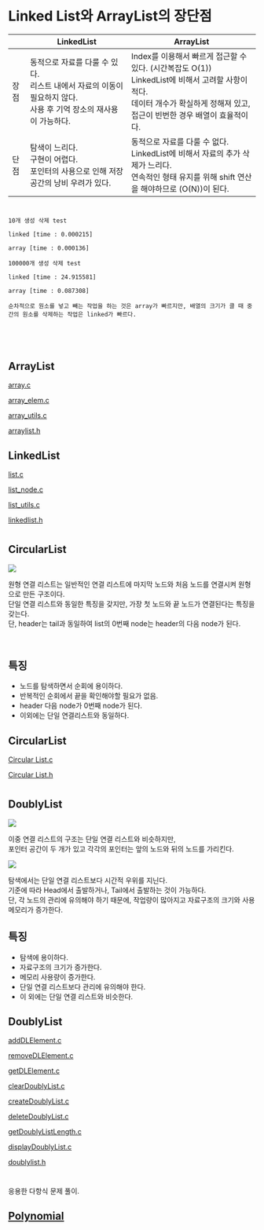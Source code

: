 # Linked List와 ArrayList의 장단점

|| LinkedList | ArrayList |
| --- | --- | --- |
| 장점 | 동적으로 자료를 다룰 수 있다. <br /> 리스트 내에서 자료의 이동이 필요하지 않다. <br /> 사용 후 기억 장소의 재사용이 가능하다. | Index를 이용해서 빠르게 접근할 수 있다. (시간복잡도 O(1)) <br /> LinkedList에 비해서 고려할 사항이 적다. <br /> 데이터 개수가 확실하게 정해져 있고, 접근이 빈번한 경우 배열이 효율적이다.
| 단점 | 탐색이 느리다. <br /> 구현이 어렵다. <br /> 포인터의 사용으로 인해 저장 공간의 낭비 우려가 있다. | 동적으로 자료를 다룰 수 없다. <br /> LinkedList에 비해서 자료의 추가 삭제가 느리다. <br /> 연속적인 형태 유지를 위해 shift 연산을 해야하므로 (O(N))이 된다.


#	
	10개 생성 삭제 test

	linked [time : 0.000215]

	array [time : 0.000136]

	100000개 생성 삭제 test

	linked [time : 24.915581]

	array [time : 0.087308]

	순차적으로 원소를 넣고 빼는 작업을 하는 것은 array가 빠르지만, 배열의 크기가 클 때 중간의 원소를 삭제하는 작업은 linked가 빠르다. 

# 
<br />

## ArrayList

<a href="https://github.com/MingueKim/DataStructure-Study/blob/main/list/arraylist/array.c">array.c</a>
<br />

<a href="https://github.com/MingueKim/DataStructure-Study/blob/main/list/arraylist/array_elem.c">array_elem.c</a>
<br />

<a href="https://github.com/MingueKim/DataStructure-Study/blob/main/list/arraylist/array_utils.c">array_utils.c</a>
<br />

<a href="https://github.com/MingueKim/DataStructure-Study/blob/main/list/arraylist/arraylist.h">arraylist.h</a>
<br />

## LinkedList

<a href="https://github.com/MingueKim/DataStructure-Study/blob/main/list/list.c">list.c</a>
<br />

<a href="https://github.com/MingueKim/DataStructure-Study/blob/main/list/list_node.c">list_node.c</a>
<br />

<a href="https://github.com/MingueKim/DataStructure-Study/blob/main/list/list_utils.c">list_utils.c</a>
<br />

<a href="https://github.com/MingueKim/DataStructure-Study/blob/main/list/list.c">linkedlist.h</a>
<br />

#

## CircularList

<img src="https://img1.daumcdn.net/thumb/R1280x0/?scode=mtistory2&fname=https%3A%2F%2Fblog.kakaocdn.net%2Fdn%2F80fBj%2Fbtrz3kJsm7r%2FJnjgrIMyeRrV6h01fNHc90%2Fimg.png" />

원형 연결 리스트는 일반적인 연결 리스트에 마지막 노드와 처음 노드를 연결시켜 원형으로 만든 구조이다.  
단일 연결 리스트와 동일한 특징을 갖지만, 가장 첫 노드와 끝 노드가 연결된다는 특징을 갖는다.  
단, header는 tail과 동일하여 list의 0번째 node는 header의 다음 node가 된다.

<br />

## 특징

-   노드를 탐색하면서 순회에 용이하다.
-   반복적인 순회에서 끝을 확인해야할 필요가 없음.
-	header 다음 node가 0번째 node가 된다.
-   이외에는 단일 연결리스트와 동일하다.

## CircularList

<a href="https://github.com/MingueKim/DataStructure-Study/blob/main/list/circularlist/circularlist.c">Circular List.c</a>
<br />

<a href="https://github.com/MingueKim/DataStructure-Study/blob/main/list/circularlist/circularlist.h">Circular List.h</a>
<br />

#

## DoublyList

<img src="https://img1.daumcdn.net/thumb/R1280x0/?scode=mtistory2&fname=https%3A%2F%2Fblog.kakaocdn.net%2Fdn%2Fbv1k5W%2FbtrzYiUrMjt%2FXJN1rAQgCeFkeoDmuy9a0k%2Fimg.png" />

이중 연결 리스트의 구조는 단일 연결 리스트와 비슷하지만,  
포인터 공간이 두 개가 있고 각각의 포인터는 앞의 노드와 뒤의 노드를 가리킨다.

<img src="https://img1.daumcdn.net/thumb/R1280x0/?scode=mtistory2&fname=https%3A%2F%2Fblog.kakaocdn.net%2Fdn%2FYwiWI%2FbtrzS2daX1c%2FuToz7rrRRElhP1vRb4C32K%2Fimg.png" />

탐색에서는 단일 연결 리스트보다 시간적 우위를 지닌다.  
기준에 따라 Head에서 출발하거나, Tail에서 출발하는 것이 가능하다.  
단, 각 노드의 관리에 유의해야 하기 때문에, 작업량이 많아지고 자료구조의 크기와 사용 메모리가 증가한다.

## 특징

-   탐색에 용이하다.
-   자료구조의 크기가 증가한다.
-   메모리 사용량이 증가한다.
-   단일 연결 리스트보다 관리에 유의해야 한다.
-   이 외에는 단일 연결 리스트와 비슷한다.

## DoublyList

<a href="https://github.com/MingueKim/DataStructure-Study/blob/main/list/doublylist/addDLElement.c">addDLElement.c</a>
<br />

<a href="https://github.com/MingueKim/DataStructure-Study/blob/main/list/doublylist/removeDLElement.c">removeDLElement.c</a>
<br />

<a href="https://github.com/MingueKim/DataStructure-Study/blob/main/list/doublylist/getDLElement.c">getDLElement.c</a>
<br />

<a href="https://github.com/MingueKim/DataStructure-Study/blob/main/list/doublylist/clearDoublyList.c">clearDoublyList.c</a>
<br />

<a href="https://github.com/MingueKim/DataStructure-Study/blob/main/list/doublylist/createDoublyList.c">createDoublyList.c</a>
<br />

<a href="https://github.com/MingueKim/DataStructure-Study/blob/main/list/doublylist/deleteDoublyList.c">deleteDoublyList.c</a>
<br />

<a href="https://github.com/MingueKim/DataStructure-Study/blob/main/list/doublylist/getDoublyListLength.c">getDoublyListLength.c</a>
<br />

<a href="https://github.com/MingueKim/DataStructure-Study/blob/main/list/doublylist/displayDoublyList.c">displayDoublyList.c</a>
<br />

<a href="https://github.com/MingueKim/DataStructure-Study/blob/main/list/doublylist/doublylist.h">doublylist.h</a>
<br />

#

응용한 다항식 문제 풀이.
## [Polynomial](https://github.com/MingueKim/DataStructure-Study/tree/main/list/polynomial)
<br />